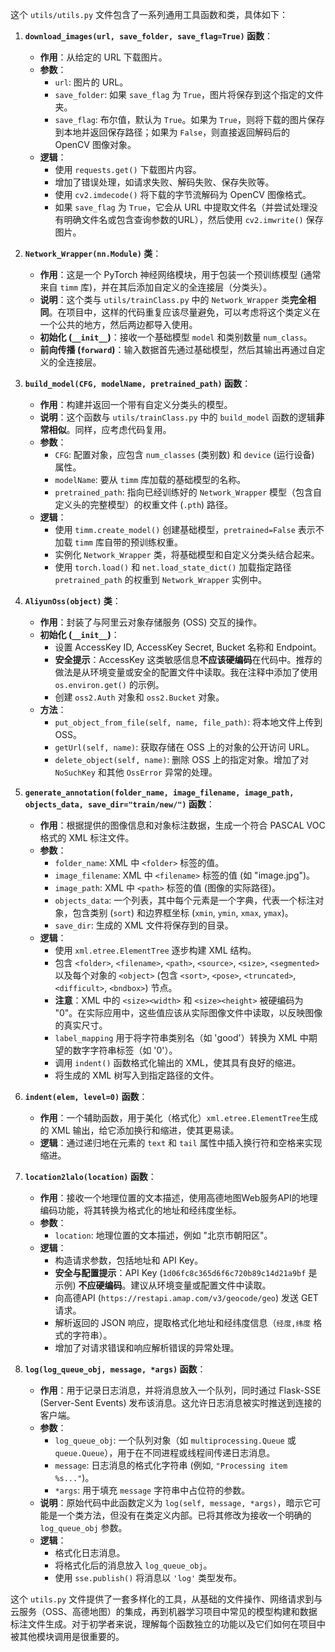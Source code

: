 
这个 `utils/utils.py` 文件包含了一系列通用工具函数和类，具体如下：

1.  **`download_images(url, save_folder, save_flag=True)` 函数**：
    *   **作用**：从给定的 URL 下载图片。
    *   **参数**：
        *   `url`: 图片的 URL。
        *   `save_folder`: 如果 `save_flag` 为 `True`，图片将保存到这个指定的文件夹。
        *   `save_flag`: 布尔值，默认为 `True`。如果为 `True`，则将下载的图片保存到本地并返回保存路径；如果为 `False`，则直接返回解码后的 OpenCV 图像对象。
    *   **逻辑**：
        *   使用 `requests.get()` 下载图片内容。
        *   增加了错误处理，如请求失败、解码失败、保存失败等。
        *   使用 `cv2.imdecode()` 将下载的字节流解码为 OpenCV 图像格式。
        *   如果 `save_flag` 为 `True`，它会从 URL 中提取文件名（并尝试处理没有明确文件名或包含查询参数的URL），然后使用 `cv2.imwrite()` 保存图片。

2.  **`Network_Wrapper(nn.Module)` 类**：
    *   **作用**：这是一个 PyTorch 神经网络模块，用于包装一个预训练模型 (通常来自 `timm` 库)，并在其后添加自定义的全连接层（分类头）。
    *   **说明**：这个类与 `utils/trainClass.py` 中的 `Network_Wrapper` 类**完全相同**。在项目中，这样的代码重复应该尽量避免，可以考虑将这个类定义在一个公共的地方，然后两边都导入使用。
    *   **初始化 (`__init__`)**：接收一个基础模型 `model` 和类别数量 `num_class`。
    *   **前向传播 (`forward`)**：输入数据首先通过基础模型，然后其输出再通过自定义的全连接层。

3.  **`build_model(CFG, modelName, pretrained_path)` 函数**：
    *   **作用**：构建并返回一个带有自定义分类头的模型。
    *   **说明**：这个函数与 `utils/trainClass.py` 中的 `build_model` 函数的逻辑**非常相似**。同样，应考虑代码复用。
    *   **参数**：
        *   `CFG`: 配置对象，应包含 `num_classes` (类别数) 和 `device` (运行设备) 属性。
        *   `modelName`: 要从 `timm` 库加载的基础模型的名称。
        *   `pretrained_path`: 指向已经训练好的 `Network_Wrapper` 模型（包含自定义头的完整模型）的权重文件 (`.pth`) 路径。
    *   **逻辑**：
        *   使用 `timm.create_model()` 创建基础模型，`pretrained=False` 表示不加载 `timm` 库自带的预训练权重。
        *   实例化 `Network_Wrapper` 类，将基础模型和自定义分类头结合起来。
        *   使用 `torch.load()` 和 `net.load_state_dict()` 加载指定路径 `pretrained_path` 的权重到 `Network_Wrapper` 实例中。

4.  **`AliyunOss(object)` 类**：
    *   **作用**：封装了与阿里云对象存储服务 (OSS) 交互的操作。
    *   **初始化 (`__init__`)**：
        *   设置 AccessKey ID, AccessKey Secret, Bucket 名称和 Endpoint。
        *   **安全提示**：AccessKey 这类敏感信息**不应该硬编码**在代码中。推荐的做法是从环境变量或安全的配置文件中读取。我在注释中添加了使用 `os.environ.get()` 的示例。
        *   创建 `oss2.Auth` 对象和 `oss2.Bucket` 对象。
    *   **方法**：
        *   `put_object_from_file(self, name, file_path)`: 将本地文件上传到 OSS。
        *   `getUrl(self, name)`: 获取存储在 OSS 上的对象的公开访问 URL。
        *   `delete_object(self, name)`: 删除 OSS 上的指定对象。增加了对 `NoSuchKey` 和其他 `OssError` 异常的处理。

5.  **`generate_annotation(folder_name, image_filename, image_path, objects_data, save_dir="train/new/")` 函数**：
    *   **作用**：根据提供的图像信息和对象标注数据，生成一个符合 PASCAL VOC 格式的 XML 标注文件。
    *   **参数**：
        *   `folder_name`: XML 中 `<folder>` 标签的值。
        *   `image_filename`: XML 中 `<filename>` 标签的值 (如 "image.jpg")。
        *   `image_path`: XML 中 `<path>` 标签的值 (图像的实际路径)。
        *   `objects_data`: 一个列表，其中每个元素是一个字典，代表一个标注对象，包含类别 (`sort`) 和边界框坐标 (`xmin`, `ymin`, `xmax`, `ymax`)。
        *   `save_dir`: 生成的 XML 文件将保存到的目录。
    *   **逻辑**：
        *   使用 `xml.etree.ElementTree` 逐步构建 XML 结构。
        *   包含 `<folder>`, `<filename>`, `<path>`, `<source>`, `<size>`, `<segmented>` 以及每个对象的 `<object>` (包含 `<sort>`, `<pose>`, `<truncated>`, `<difficult>`, `<bndbox>`) 节点。
        *   **注意**：XML 中的 `<size><width>` 和 `<size><height>` 被硬编码为 "0"。在实际应用中，这些值应该从实际图像文件中读取，以反映图像的真实尺寸。
        *   `label_mapping` 用于将字符串类别名（如 'good'）转换为 XML 中期望的数字字符串标签（如 '0'）。
        *   调用 `indent()` 函数格式化输出的 XML，使其具有良好的缩进。
        *   将生成的 XML 树写入到指定路径的文件。

6.  **`indent(elem, level=0)` 函数**：
    *   **作用**：一个辅助函数，用于美化（格式化）`xml.etree.ElementTree`生成的 XML 输出，给它添加换行和缩进，使其更易读。
    *   **逻辑**：通过递归地在元素的 `text` 和 `tail` 属性中插入换行符和空格来实现缩进。

7.  **`location2lalo(location)` 函数**：
    *   **作用**：接收一个地理位置的文本描述，使用高德地图Web服务API的地理编码功能，将其转换为格式化的地址和经纬度坐标。
    *   **参数**：
        *   `location`: 地理位置的文本描述，例如 "北京市朝阳区"。
    *   **逻辑**：
        *   构造请求参数，包括地址和 API Key。
        *   **安全与配置提示**：API Key (`1d06fc8c365d6f6c720b89c14d21a9bf` 是示例) **不应硬编码**。建议从环境变量或配置文件中读取。
        *   向高德API (`https://restapi.amap.com/v3/geocode/geo`) 发送 GET 请求。
        *   解析返回的 JSON 响应，提取格式化地址和经纬度信息（`经度,纬度` 格式的字符串）。
        *   增加了对请求错误和响应解析错误的异常处理。

8.  **`log(log_queue_obj, message, *args)` 函数**：
    *   **作用**：用于记录日志消息，并将消息放入一个队列，同时通过 Flask-SSE (Server-Sent Events) 发布该消息。这允许日志消息被实时推送到连接的客户端。
    *   **参数**：
        *   `log_queue_obj`: 一个队列对象（如 `multiprocessing.Queue` 或 `queue.Queue`），用于在不同进程或线程间传递日志消息。
        *   `message`: 日志消息的格式化字符串 (例如, `"Processing item %s..."`)。
        *   `*args`: 用于填充 `message` 字符串中占位符的参数。
    *   **说明**：原始代码中此函数定义为 `log(self, message, *args)`，暗示它可能是一个类方法，但没有在类定义内部。已将其修改为接收一个明确的 `log_queue_obj` 参数。
    *   **逻辑**：
        *   格式化日志消息。
        *   将格式化后的消息放入 `log_queue_obj`。
        *   使用 `sse.publish()` 将消息以 `'log'` 类型发布。

这个 `utils.py` 文件提供了一套多样化的工具，从基础的文件操作、网络请求到与云服务（OSS、高德地图）的集成，再到机器学习项目中常见的模型构建和数据标注文件生成。对于初学者来说，理解每个函数独立的功能以及它们如何在项目中被其他模块调用是很重要的。
